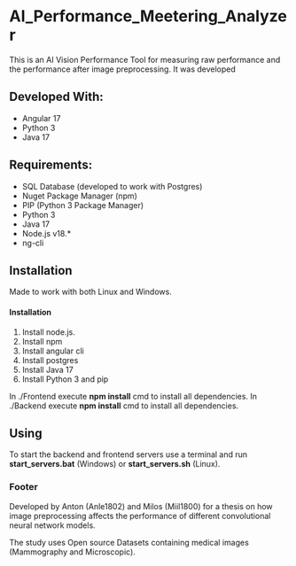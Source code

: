 # AI_Performance_Meetering_Analyzer
This is an AI Vision Performance Tool for measuring raw performance and the performance after image preprocessing.
It was developed

## Developed With:
* Angular 17
* Python 3
* Java 17

## Requirements:
* SQL Database (developed to work with Postgres)
* Nuget Package Manager (npm)
* PIP (Python 3 Package Manager)
* Python 3
* Java 17
* Node.js v18.*
* ng-cli

## Installation
Made to work with both Linux and Windows.
#### Installation
1. Install node.js.
2. Install npm
3. Install angular cli
4. Install postgres
5. Install Java 17
6. Install Python 3 and pip

In ./Frontend execute **npm install** cmd to install all dependencies.
In ./Backend execute **npm install** cmd to install all dependencies.

## Using
To start the backend and frontend servers use a terminal and run **start_servers.bat** (Windows) or **start_servers.sh** (Linux).

### Footer
Developed by Anton (Anle1802) and Milos (Miil1800) for a thesis on how image preprocessing affects the performance of different convolutional neural network models.

The study uses Open source Datasets containing medical images (Mammography and Microscopic).
